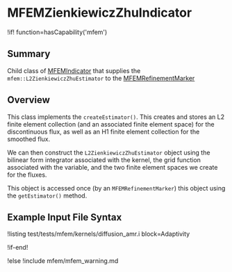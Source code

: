 # MFEMZienkiewiczZhuIndicator

!if! function=hasCapability('mfem')

## Summary

Child class of [MFEMIndicator](source/mfem/indicators/MFEMIndicator.md) that supplies
the `mfem::L2ZienkiewiczZhuEstimator` to the [MFEMRefinementMarker](source/mfem/markers/MFEMRefinementMarker.md)

## Overview

This class implements the `createEstimator()`. This creates and stores an L2 finite element collection
(and an associated finite element space) for the discontinuous flux, as well as an H1 finite element
collection for the smoothed flux.

We can then construct the `L2ZienkiewiczZhuEstimator` object using the bilinear form integrator
associated with the kernel, the grid function associated with the variable, and the two finite
element spaces we create for the fluxes.

This object is accessed once (by an `MFEMRefinementMarker`) this object using the `getEstimator()` method.

## Example Input File Syntax

!listing test/tests/mfem/kernels/diffusion_amr.i block=Adaptivity

!if-end!

!else
!include mfem/mfem_warning.md
